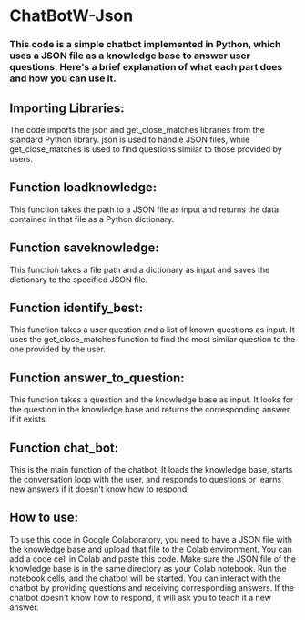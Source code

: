 # ChatBotW-Json

### This code is a simple chatbot implemented in Python, which uses a JSON file as a knowledge base to answer user questions. Here's a brief explanation of what each part does and how you can use it.

## Importing Libraries:
The code imports the json and get_close_matches libraries from the standard Python library. json is used to handle JSON files, while get_close_matches is used to find questions similar to those provided by users.
## Function loadknowledge:
This function takes the path to a JSON file as input and returns the data contained in that file as a Python dictionary.
## Function saveknowledge:
This function takes a file path and a dictionary as input and saves the dictionary to the specified JSON file.
## Function identify_best:
This function takes a user question and a list of known questions as input. It uses the get_close_matches function to find the most similar question to the one provided by the user.
## Function answer_to_question:
This function takes a question and the knowledge base as input. It looks for the question in the knowledge base and returns the corresponding answer, if it exists.
## Function chat_bot:
This is the main function of the chatbot. It loads the knowledge base, starts the conversation loop with the user, and responds to questions or learns new answers if it doesn't know how to respond.
## How to use:
To use this code in Google Colaboratory, you need to have a JSON file with the knowledge base and upload that file to the Colab environment.
You can add a code cell in Colab and paste this code.
Make sure the JSON file of the knowledge base is in the same directory as your Colab notebook.
Run the notebook cells, and the chatbot will be started.
You can interact with the chatbot by providing questions and receiving corresponding answers. If the chatbot doesn't know how to respond, it will ask you to teach it a new answer.






